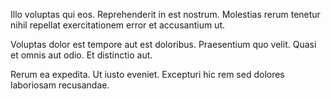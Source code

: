 Illo voluptas qui eos. Reprehenderit in est nostrum. Molestias rerum tenetur nihil repellat exercitationem error et accusantium ut.
 Voluptas dolor est tempore aut est doloribus. Praesentium quo velit. Quasi et omnis aut odio. Et distinctio aut.
 Rerum ea expedita. Ut iusto eveniet. Excepturi hic rem sed dolores laboriosam recusandae.